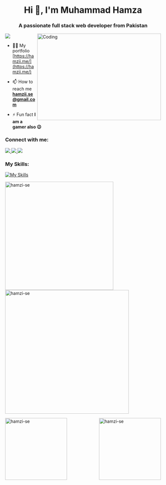 <h1 align="center">Hi 👋, I'm Muhammad Hamza</h1>
<h3 align="center">A passionate full stack web developer from Pakistan</h3>
<img align="right" alt="Coding" width="400" height="280" src="https://mir-s3-cdn-cf.behance.net/project_modules/max_1200/06f21a161921919.63cd7887d0a70.gif">

[![](https://visitcount.itsvg.in/api?id=Hamzi-SE&icon=5&color=1)](https://visitcount.itsvg.in)

- 👨‍💻 My portfolio [https://hamzii.me/](https://hamzii.me/)

- 📫 How to reach me **hamzii.se@gmail.com**

- ⚡ Fun fact **I am a gamer also 😉**

<h3 align="left">Connect with me:</h3>

<p align="left">
  <a href="https://twitter.com/Hamzii_SE">
    <img src="https://skillicons.dev/icons?i=twitter" />
  </a>
  <a href="https://www.linkedin.com/in/hamzi-se/">
    <img src="https://skillicons.dev/icons?i=linkedin" />
  </a>
  <a href="https://www.instagram.com/hamza._.se/">
    <img src="https://skillicons.dev/icons?i=instagram" />
  </a>
</p>

<h3 align="left">My Skills:</h3>

[![My Skills](https://skillicons.dev/icons?i=appwrite,aws,babel,bash,bootstrap,cpp,css,docker,express,figma,firebase,gcp,git,graphql,heroku,html,ai,java,js,jest,linux,materialui,mongodb,mysql,netlify,nextjs,nginx,nodejs,ps,postman,prisma,py,react,redux,redis,regex,sass,svelte,tailwind,threejs,ts,vercel,vite,webpack,wordpress)](https://hamzii.me)

<p><img align="left" src="https://github-readme-stats.vercel.app/api/top-langs?username=hamzi-se&theme=nightowl&show_icons=true&locale=en&layout=compact" alt="hamzi-se" width="350" /></p>

<p>&nbsp;<img align="center" src="https://github-readme-stats.vercel.app/api?username=hamzi-se&theme=nightowl&show_icons=true&locale=en" alt="hamzi-se" width="400" /></p>

<p><img align="left" src="https://github-readme-streak-stats.herokuapp.com/?user=hamzi-se&theme=nightowl" alt="hamzi-se" height="200" /></p>

<p><img align="right" src="https://blogs.sap.com/wp-content/uploads/2022/06/1325-code-fork-outline.gif" alt="hamzi-se" height="200" /></p>
